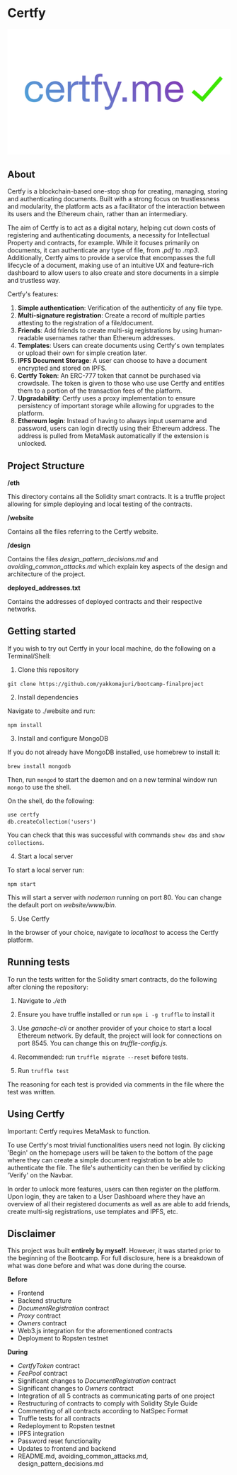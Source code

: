 # Certfy

![Certfy Logo](https://github.com/yakkomajuri/bootcamp-finalproject/blob/master/assets/logo.png?raw=true)


## About

Certfy is a blockchain-based one-stop shop for creating, managing, storing and authenticating documents. Built with a strong focus on trustlessness and modularity, the platform acts as a facilitator of the interaction between its users and the Ethereum chain, rather than an intermediary. 

The aim of Certfy is to act as a digital notary, helping cut down costs of registering and authenticating documents, a necessity for Intellectual Property and contracts, for example. While it focuses primarily on documents, it can authenticate any type of file, from *.pdf* to *.mp3*. Additionally, Certfy aims to provide a service that encompasses the full lifecycle of a document, making use of an intuitive UX and feature-rich dashboard to allow users to also create and store documents in a simple and trustless way.

Certfy's features:

1. **Simple authentication**: Verification of the authenticity of any file type.
2. **Multi-signature registration**: Create a record of multiple parties attesting to the registration of a file/document. 
3. **Friends**: Add friends to create multi-sig registrations by using human-readable usernames rather than Ethereum addresses.
4. **Templates**: Users can create documents using Certfy's own templates or upload their own for simple creation later.
5. **IPFS Document Storage**: A user can choose to have a document encrypted and stored on IPFS.
6. **Certfy Token**: An ERC-777 token that cannot be purchased via crowdsale. The token is given to those who use use Certfy and entitles them to a portion of the transaction fees of the platform.
7. **Upgradability**: Certfy uses a proxy implementation to ensure persistency of important storage while allowing for upgrades to the platform.
8. **Ethereum login**: Instead of having to always input username and password, users can login directly using their Ethereum address. The address is pulled from MetaMask automatically if the extension is unlocked.

## Project Structure

**/eth**

This directory contains all the Solidity smart contracts. It is a truffle project allowing for simple deploying and local testing of the contracts.

**/website**

Contains all the files referring to the Certfy website.

**/design**

Contains the files *design_pattern_decisions.md* and *avoiding_common_attacks.md* which explain key aspects of the design and architecture of the project.

**deployed_addresses.txt** 

Contains the addresses of deployed contracts and their respective networks.

## Getting started

If you wish to try out Certfy in your local machine, do the following on a Terminal/Shell:

1. Clone this repository

`git clone https://github.com/yakkomajuri/bootcamp-finalproject`

2. Install dependencies

Navigate to ./website and run:

`npm install` 

3. Install and configure MongoDB

If you do not already have MongoDB installed, use homebrew to install it:

`brew install mongodb`

Then, run `mongod` to start the daemon and on a new terminal window run `mongo` to use the shell.

On the shell, do the following:

```
use certfy
db.createCollection('users')
```

You can check that this was successful with commands `show dbs` and `show collections`.

4. Start a local server

To start a local server run:

`npm start`

This will start a server with *nodemon* running on port 80. You can change the default port on *website/www/bin*.

5. Use Certfy

In the browser of your choice, navigate to *localhost* to access the Certfy platform.

## Running tests

To run the tests written for the Solidity smart contracts, do the following after cloning the repository:

1. Navigate to *./eth*

2. Ensure you have truffle installed or run `npm i -g truffle` to install it

3. Use *ganache-cli* or another provider of your choice to start a local Ethereum network. By default, the project will look for connections on port 8545. You can change this on *truffle-config.js*.

4. Recommended: run `truffle migrate --reset` before tests.

5. Run `truffle test`

The reasoning for each test is provided via comments in the file where the test was written.

## Using Certfy

Important: Certfy requires MetaMask to function.

To use Certfy's most trivial functionalities users need not login. By clicking 'Begin' on the homepage users will be taken to the bottom of the page where they can create a simple document registration to be able to authenticate the file. The file's authenticity can then be verified by clicking 'Verify' on the Navbar.

In order to unlock more features, users can then register on the platform. Upon login, they are taken to a User Dashboard where they have an overview of all their registered documents as well as are able to add friends, create multi-sig registrations, use templates and IPFS, etc.

## Disclaimer

This project was built **entirely by myself**. However, it was started prior to the beginning of the Bootcamp. For full disclosure, here is a breakdown of what was done before and what was done during the course.

**Before**

- Frontend
- Backend structure
- *DocumentRegistration* contract
- *Proxy* contract
- *Owners* contract
- Web3.js integration for the aforementioned contracts
- Deployment to Ropsten testnet

**During**

- *CertfyToken* contract
- *FeePool* contract
- Significant changes to *DocumentRegistration* contract
- Significant changes to *Owners* contract
- Integration of all 5 contracts as communicating parts of one project
- Restructuring of contracts to comply with Solidity Style Guide
- Commenting of all contracts according to NatSpec Format
- Truffle tests for all contracts
- Redeployment to Ropsten testnet
- IPFS integration
- Password reset functionality
- Updates to frontend and backend
- README.md, avoiding_common_attacks.md, design_pattern_decisions.md







